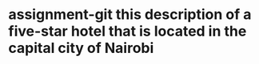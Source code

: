 # assignment-git this description of a five-star hotel that is located in the capital city of Nairobi
